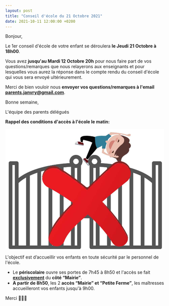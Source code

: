```yaml
---
layout: post
title: "Conseil d'école du 21 Octobre 2021"
date: 2021-10-11 12:00:00 +0200
---
```


Bonjour,

Le 1er conseil d'école de votre enfant se déroulera **le Jeudi 21 Octobre à 18h00**.

Vous avez **jusqu'au Mardi 12 Octobre 20h** pour nous faire part de vos questions/remarques que nous relayerons aux enseignants et pour lesquelles vous aurez la réponse dans le compte rendu du conseil d'école qui vous sera envoyé ultérieurement.

Merci de bien vouloir nous **envoyer vos questions/remarques à l'email <a href="mailto:parents.janvry@gmail.com">parents.janvry@gmail.com</a>**.

Bonne semaine,

L'équipe des parents délégués

**Rappel des conditions d'accès à l'école le matin:**

![Rappel des conditions d'accès à l'école le matin](/assets/images/2021-10-11.jpg)

L'objectif est d’accueillir vos enfants en toute sécurité par le personnel de l'école.

- Le **périscolaire** ouvre ses portes de 7h45 à 8h50 et l'accès se fait **<u>exclusivement</u>** du **côté “Mairie”**.
- **A partir de 8h50**, les 2 **accès “Mairie” et “Petite Ferme”**, les maîtresses accueilleront vos enfants jusqu'à 9h00.

Merci 🙏🙏‍🙏
